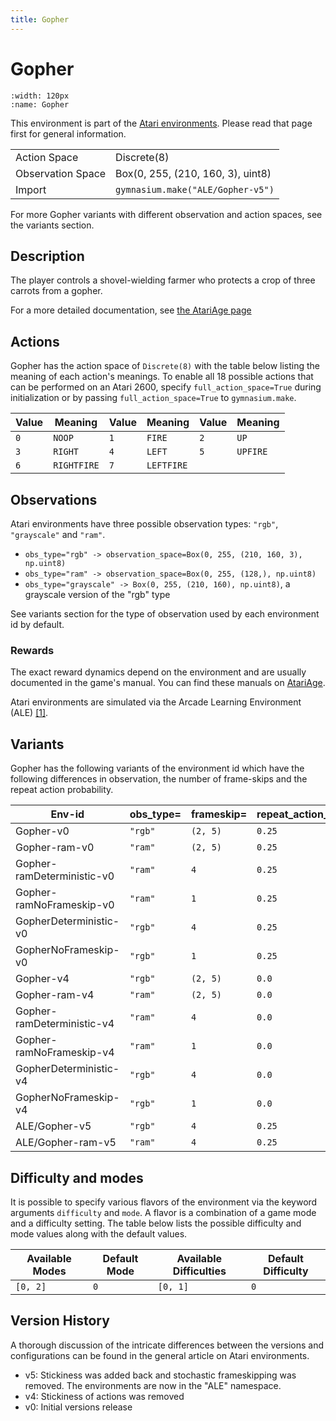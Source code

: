 ```yaml
---
title: Gopher
---
```


# Gopher

```{figure} ../../_static/videos/atari/gopher.gif
:width: 120px
:name: Gopher
```

This environment is part of the <a href='..'>Atari environments</a>. Please read that page first for general information.

|   |   |
|---|---|
| Action Space | Discrete(8) |
| Observation Space | Box(0, 255, (210, 160, 3), uint8) |
| Import | `gymnasium.make("ALE/Gopher-v5")` |

For more Gopher variants with different observation and action spaces, see the variants section.

## Description

The player controls a shovel-wielding farmer who protects a crop of three carrots from a gopher.

For a more detailed documentation, see [the AtariAge page](https://atariage.com/manual_html_page.php?SoftwareLabelID=218)

## Actions

Gopher has the action space of `Discrete(8)` with the table below listing the meaning of each action's meanings.
To enable all 18 possible actions that can be performed on an Atari 2600, specify `full_action_space=True` during
initialization or by passing `full_action_space=True` to `gymnasium.make`.

| Value   | Meaning     | Value   | Meaning    | Value   | Meaning   |
|---------|-------------|---------|------------|---------|-----------|
| `0`     | `NOOP`      | `1`     | `FIRE`     | `2`     | `UP`      |
| `3`     | `RIGHT`     | `4`     | `LEFT`     | `5`     | `UPFIRE`  |
| `6`     | `RIGHTFIRE` | `7`     | `LEFTFIRE` |         |           |

## Observations

Atari environments have three possible observation types: `"rgb"`, `"grayscale"` and `"ram"`.

- `obs_type="rgb" -> observation_space=Box(0, 255, (210, 160, 3), np.uint8)`
- `obs_type="ram" -> observation_space=Box(0, 255, (128,), np.uint8)`
- `obs_type="grayscale" -> Box(0, 255, (210, 160), np.uint8)`, a grayscale version of the "rgb" type

See variants section for the type of observation used by each environment id by default.

### Rewards

The exact reward dynamics depend on the environment and are usually documented in the game's manual. You can
find these manuals on [AtariAge](https://atariage.com/manual_html_page.php?SoftwareLabelID=218).

Atari environments are simulated via the Arcade Learning Environment (ALE) [[1]](#1).
## Variants

Gopher has the following variants of the environment id which have the following differences in observation,
the number of frame-skips and the repeat action probability.

| Env-id                     | obs_type=   | frameskip=   | repeat_action_probability=   |
|----------------------------|-------------|--------------|------------------------------|
| Gopher-v0                  | `"rgb"`     | `(2, 5)`     | `0.25`                       |
| Gopher-ram-v0              | `"ram"`     | `(2, 5)`     | `0.25`                       |
| Gopher-ramDeterministic-v0 | `"ram"`     | `4`          | `0.25`                       |
| Gopher-ramNoFrameskip-v0   | `"ram"`     | `1`          | `0.25`                       |
| GopherDeterministic-v0     | `"rgb"`     | `4`          | `0.25`                       |
| GopherNoFrameskip-v0       | `"rgb"`     | `1`          | `0.25`                       |
| Gopher-v4                  | `"rgb"`     | `(2, 5)`     | `0.0`                        |
| Gopher-ram-v4              | `"ram"`     | `(2, 5)`     | `0.0`                        |
| Gopher-ramDeterministic-v4 | `"ram"`     | `4`          | `0.0`                        |
| Gopher-ramNoFrameskip-v4   | `"ram"`     | `1`          | `0.0`                        |
| GopherDeterministic-v4     | `"rgb"`     | `4`          | `0.0`                        |
| GopherNoFrameskip-v4       | `"rgb"`     | `1`          | `0.0`                        |
| ALE/Gopher-v5              | `"rgb"`     | `4`          | `0.25`                       |
| ALE/Gopher-ram-v5          | `"ram"`     | `4`          | `0.25`                       |

## Difficulty and modes

It is possible to specify various flavors of the environment via the keyword arguments `difficulty` and `mode`.
A flavor is a combination of a game mode and a difficulty setting. The table below lists the possible difficulty and mode values
along with the default values.

| Available Modes   | Default Mode   | Available Difficulties   | Default Difficulty   |
|-------------------|----------------|--------------------------|----------------------|
| `[0, 2]`          | `0`            | `[0, 1]`                 | `0`                  |

## Version History

A thorough discussion of the intricate differences between the versions and configurations can be found in the general article on Atari environments.

* v5: Stickiness was added back and stochastic frameskipping was removed. The environments are now in the "ALE" namespace.
* v4: Stickiness of actions was removed
* v0: Initial versions release
